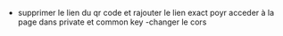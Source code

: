 - supprimer le lien du qr code et rajouter le lien exact poyr acceder à la page dans private et common key
-changer le cors 